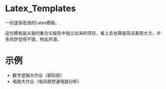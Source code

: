 # Latex_Templates
一份逐渐改进的Latex模板。

这份模板是从我的集合论报告中独立出来的项目，看上去也算是简洁美观大方，许多同学觉得不错，特此开源。

# 示例
* 数字逻辑大作业（密码锁）
* 电路大作业（电风扇控速电路分析）